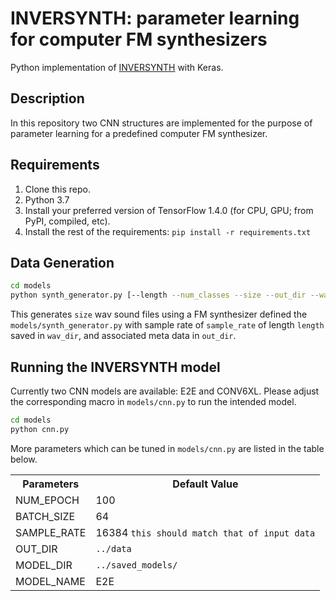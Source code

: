 # INVERSYNTH: parameter learning for computer FM synthesizers

Python implementation of [INVERSYNTH](https://arxiv.org/abs/1812.06349) with Keras.

## Description

In this repository two CNN structures are implemented for the purpose of parameter learning for a predefined computer FM synthesizer. 

## Requirements

1. Clone this repo.
2. Python 3.7
3. Install your preferred version of TensorFlow 1.4.0 (for CPU, GPU; from PyPI, compiled, etc).
4. Install the rest of the requirements: `pip install -r requirements.txt`

## Data Generation

```bash
cd models
python synth_generator.py [--length --num_classes --size --out_dir --wav_dir --sample_rate]
```

This generates `size` wav sound files using a FM synthesizer defined the `models/synth_generator.py` with sample rate of `sample_rate` of length `length` saved in `wav_dir`, and associated meta data in `out_dir`. 

## Running the INVERSYNTH model

Currently two CNN models are available: E2E and CONV6XL. Please adjust the corresponding macro in `models/cnn.py` to run the intended model. 
 
```bash
cd models
python cnn.py 
```

More parameters which can be tuned in `models/cnn.py` are listed in the table below.

<div itemscope="" itemtype="http://schema.org/Organization" itemprop="provider">
  <table>
    <tbody><tr>
      <th>Parameters</th>
      <th>Default Value</th>
    </tr>
    <tr>
      <td>NUM_EPOCH</td>
      <td>100</td>
    </tr>
    <tr>
      <td>BATCH_SIZE</td>
      <td>64</td>
    </tr>
    <tr>
      <td>SAMPLE_RATE</td>
      <td>16384 <code>this should match that of input data</code></td>
    </tr>
    <tr>
      <td>OUT_DIR</td>
      <td><code>../data</code></td>
    </tr>
    <tr>
      <td>MODEL_DIR</td>
      <td><code>../saved_models/</code></td>
    </tr>
    <tr>
      <td>MODEL_NAME</td>
      <td>E2E</td>
    </tr>
  </tbody></table>
</div>
